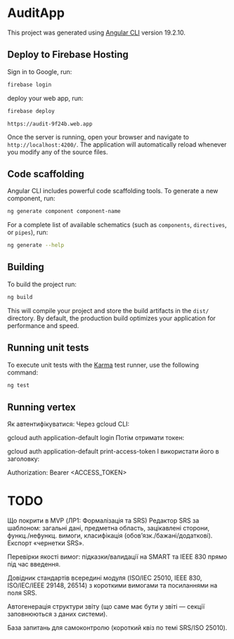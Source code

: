# AuditApp

This project was generated using [Angular CLI](https://github.com/angular/angular-cli) version 19.2.10.

## Deploy to Firebase Hosting

Sign in to Google, run:

```bash
firebase login
```

deploy your web app, run:

```bash
firebase deploy
```

`https://audit-9f24b.web.app`

Once the server is running, open your browser and navigate to `http://localhost:4200/`. The application will automatically reload whenever you modify any of the source files.

## Code scaffolding

Angular CLI includes powerful code scaffolding tools. To generate a new component, run:

```bash
ng generate component component-name
```

For a complete list of available schematics (such as `components`, `directives`, or `pipes`), run:

```bash
ng generate --help
```

## Building

To build the project run:

```bash
ng build
```

This will compile your project and store the build artifacts in the `dist/` directory. By default, the production build optimizes your application for performance and speed.

## Running unit tests

To execute unit tests with the [Karma](https://karma-runner.github.io) test runner, use the following command:

```bash
ng test
```

## Running vertex

Як автентифікуватися:
Через gcloud CLI:

gcloud auth application-default login
Потім отримати токен:


gcloud auth application-default print-access-token
І використати його в заголовку:


Authorization: Bearer <ACCESS_TOKEN>

# TODO
Що покрити в MVP (ЛР1: Формалізація та SRS)
Редактор SRS за шаблоном: загальні дані, предметна область, зацікавлені сторони, функц./нефункц. вимоги, класифікація (обов’язк./бажані/додаткові). Експорт «чернетки SRS». 

Перевірки якості вимог: підказки/валидації на SMART та IEEE 830 прямо під час введення. 

Довідник стандартів всередині модуля (ISO/IEC 25010, IEEE 830, ISO/IEC/IEEE 29148, 26514) з короткими вимогами та посиланнями на поля SRS. 
 
Автогенерація структури звіту (що саме має бути у звіті — секції заповнюються з даних системи). 

База запитань для самоконтролю (короткий квіз по темі SRS/ISO 25010). 